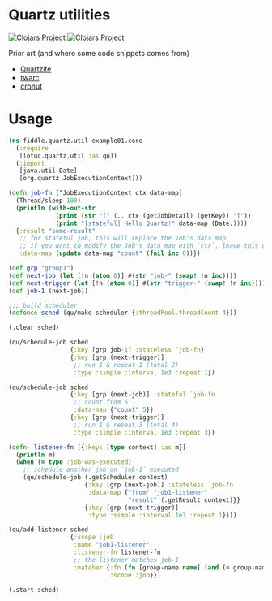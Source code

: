 # Quartz utilities

[![Clojars Project](https://img.shields.io/clojars/v/org.lotuc/quartz-util.svg)](https://clojars.org/org.lotuc/quartz-util)
[![Clojars Project](https://img.shields.io/clojars/v/org.lotuc/quartz-util.svg?include_prereleases)](https://clojars.org/org.lotuc/quartz-util)

Prior art (and where some code snippets comes from)
- [Quartzite](https://github.com/michaelklishin/quartzite)
- [twarc](https://github.com/prepor/twarc)
- [cronut](https://github.com/factorhouse/cronut)

# Usage

```clojure
(ns fiddle.quartz.util-example01.core
  (:require
   [lotuc.quartz.util :as qu])
  (:import
   [java.util Date]
   [org.quartz JobExecutionContext]))

(defn job-fn [^JobExecutionContext ctx data-map]
  (Thread/sleep 100)
  (println (with-out-str
             (print (str "[" (.. ctx (getJobDetail) (getKey)) "]"))
             (print "[stateful] Hello Quartz!" data-map (Date.))))
  {:result "some-result"
   ;; for stateful job, this will replace the Job's data map
   ;; if you want to modify the Job's data map with `ctx`, leave this out
   :data-map (update data-map "count" (fnil inc 0))})

(def grp "group1")
(def next-job (let [!n (atom 0)] #(str "job-" (swap! !n inc))))
(def next-trigger (let [!n (atom 0)] #(str "trigger-" (swap! !n inc))))
(def job-1 (next-job))

;;; build scheduler
(defonce sched (qu/make-scheduler {:threadPool.threadCount 4}))

(.clear sched)

(qu/schedule-job sched
                 {:key [grp job-1] :stateless `job-fn}
                 {:key [grp (next-trigger)]
                  ;; run 1 & repeat 1 (total 2)
                  :type :simple :interval 1e3 :repeat 1})

(qu/schedule-job sched
                 {:key [grp (next-job)] :stateful `job-fn
                  ;; count from 5
                  :data-map {"count" 5}}
                 {:key [grp (next-trigger)]
                  ;; run 1 & repeat 3 (total 4)
                  :type :simple :interval 1e3 :repeat 3})

(defn- listener-fn [{:keys [type context] :as m}]
  (println m)
  (when (= type :job-was-executed)
    ;; schedule another job on `job-1` executed
    (qu/schedule-job (.getScheduler context)
                     {:key [grp (next-job)] :stateless `job-fn
                      :data-map {"from" "job1-listener"
                                 "result" (.getResult context)}}
                     {:key [grp (next-trigger)]
                      :type :simple :interval 1e3 :repeat 1})))

(qu/add-listener sched
                 {:scope :job
                  :name "job1-listener"
                  :listener-fn listener-fn
                  ;; the listener matches job-1
                  :matcher {:fn (fn [group-name name] (and (= group-name grp) (= name job-1)))
                            :scope :job}})

(.start sched)
```
